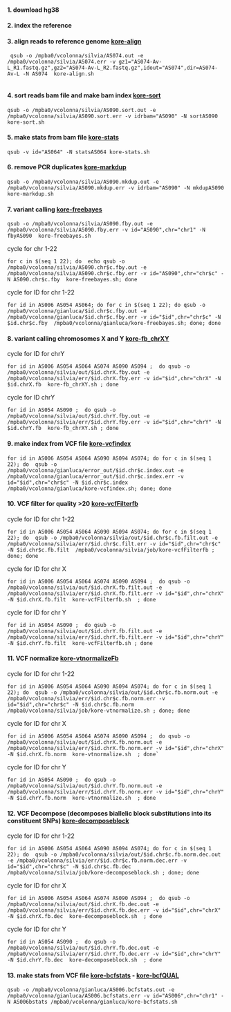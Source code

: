 
#### 1. download hg38 

#### 2. index the reference


#### 3. align reads to reference genome [kore-align](jobs/kore-align.sh)
```
 qsub -o /mpba0/vcolonna/silvia/AS074.out -e /mpba0/vcolonna/silvia/AS074.err -v gz1="AS074-Av-L_R1.fastq.gz",gz2="AS074-Av-L_R2.fastq.gz",idout="AS074",dir=AS074-Av-L -N AS074  kore-align.sh
 
 ```
 
 #### 4. sort reads bam file and make bam index  [kore-sort](jobs/kore-sort.sh)
 ```
 qsub -o /mpba0/vcolonna/silvia/AS090.sort.out -e /mpba0/vcolonna/silvia/AS090.sort.err -v idrbam="AS090" -N sortAS090  kore-sort.sh
 
 ```

#### 5. make stats from bam file  [kore-stats](jobs/kore-stats.sh)
 ```
 qsub -v id="AS064" -N statsAS064 kore-stats.sh
 
  ```
 
 #### 6. remove PCR duplicates [kore-markdup](jobs/kore-markdup.sh)
  ```
 qsub -o /mpba0/vcolonna/silvia/AS090.mkdup.out -e /mpba0/vcolonna/silvia/AS090.mkdup.err -v idrbam="AS090" -N mkdupAS090  kore-markdup.sh
 
 ```
 
 #### 7. variant calling [kore-freebayes](jobs/kore-freebayes.sh)
  ```
 qsub -o /mpba0/vcolonna/silvia/AS090.fby.out -e /mpba0/vcolonna/silvia/AS090.fby.err -v id="AS090",chr="chr1" -N fbyAS090  kore-freebayes.sh
 
 ```
 
 cycle for chr 1-22 
  ```
 for c in $(seq 1 22); do  echo qsub -o /mpba0/vcolonna/silvia/AS090.chr$c.fby.out -e /mpba0/vcolonna/silvia/AS090.chr$c.fby.err -v id="AS090",chr="chr$c" -N AS090.chr$c.fby  kore-freebayes.sh; done 
 
 ```


 cycle for ID for  chr 1-22 
  ```
  for id in AS006 AS054 AS064; do for c in $(seq 1 22); do qsub -o /mpba0/vcolonna/gianluca/$id.chr$c.fby.out -e /mpba0/vcolonna/gianluca/$id.chr$c.fby.err -v id="$id",chr="chr$c" -N $id.chr$c.fby  /mpba0/vcolonna/gianluca/kore-freebayes.sh; done; done
 
 ```

#### 8. variant calling chromosomes X and Y [kore-fb_chrXY](jobs/kore-fb_chrXY.sh)

 cycle for ID for  chrY
  ```
 for id in AS006 AS054 AS064 AS074 AS090 AS094 ;  do qsub -o /mpba0/vcolonna/silvia/out/$id.chrX.fby.out -e /mpba0/vcolonna/silvia/err/$id.chrX.fby.err -v id="$id",chr="chrX" -N $id.chrX.fb  kore-fb_chrXY.sh ; done
 
 ```
 cycle for ID chrY
 ```
 for id in AS054 AS090 ;  do qsub -o /mpba0/vcolonna/silvia/out/$id.chrY.fby.out -e /mpba0/vcolonna/silvia/err/$id.chrY.fby.err -v id="$id",chr="chrY" -N $id.chrY.fb  kore-fb_chrXY.sh ; done
 
 ```
 
 #### 9. make index from VCF file  [kore-vcfindex](jobs/kore-vcfindex.sh)
 ```
for id in AS006 AS054 AS064 AS090 AS094 AS074; do for c in $(seq 1 22); do  qsub -o /mpba0/vcolonna/gianluca/error_out/$id.chr$c.index.out -e /mpba0/vcolonna/gianluca/error_out/$id.chr$c.index.err -v id="$id",chr="chr$c" -N $id.chr$c.index  /mpba0/vcolonna/gianluca/kore-vcfindex.sh; done; done
 
  ```
 #### 10. VCF filter for quality >20 [kore-vcfFilterfb](jobs/kore-vcfFilterfb.sh)
 cycle for ID for chr 1-22
 ```
 for id in AS006 AS054 AS064 AS090 AS094 AS074; do for c in $(seq 1 22); do  qsub -o /mpba0/vcolonna/silvia/out/$id.chr$c.fb.filt.out -e /mpba0/vcolonna/silvia/err/$id.chr$c.filt.err -v id="$id",chr="chr$c" -N $id.chr$c.fb.filt  /mpba0/vcolonna/silvia/job/kore-vcfFilterfb ; done; done

```
cycle for ID for chr X 
```
for id in AS006 AS054 AS064 AS074 AS090 AS094 ;  do qsub -o /mpba0/vcolonna/silvia/out/$id.chrX.fb.filt.out -e /mpba0/vcolonna/silvia/err/$id.chrX.fb.filt.err -v id="$id",chr="chrX" -N $id.chrX.fb.filt  kore-vcfFilterfb.sh  ; done

```
cycle for ID for chr Y
```
for id in AS054 AS090 ;  do qsub -o /mpba0/vcolonna/silvia/out/$id.chrY.fb.filt.out -e /mpba0/vcolonna/silvia/err/$id.chrY.fb.filt.err -v id="$id",chr="chrY" -N $id.chrY.fb.filt  kore-vcfFilterfb.sh ; done

```

 #### 11. VCF normalize [kore-vtnormalizeFb](jobs/kore-vtnormalizeFb.sh)
 cycle for ID for chr 1-22
 ```
for id in AS006 AS054 AS064 AS090 AS094 AS074; do for c in $(seq 1 22); do  qsub -o /mpba0/vcolonna/silvia/out/$id.chr$c.fb.norm.out -e /mpba0/vcolonna/silvia/err/$id.chr$c.fb.norm.err -v id="$id",chr="chr$c" -N $id.chr$c.fb.norm  /mpba0/vcolonna/silvia/job/kore-vtnormalize.sh ; done; done

```
cycle for ID for chr X
```
for id in AS006 AS054 AS064 AS074 AS090 AS094 ;  do qsub -o /mpba0/vcolonna/silvia/out/$id.chrX.fb.norm.out -e /mpba0/vcolonna/silvia/err/$id.chrX.fb.norm.err -v id="$id",chr="chrX" -N $id.chrX.fb.norm  kore-vtnormalize.sh  ; done`

```
cycle for ID for chr Y
```
for id in AS054 AS090 ;  do qsub -o /mpba0/vcolonna/silvia/out/$id.chrY.fb.norm.out -e /mpba0/vcolonna/silvia/err/$id.chrY.fb.norm.err -v id="$id",chr="chrY" -N $id.chrY.fb.norm  kore-vtnormalize.sh  ; done

```


 #### 12. VCF Decompose (decomposes biallelic block substitutions into its constituent SNPs) [kore-decomposeblock](jobs/kore-decomposeblock.sh)
 cycle for ID for chr 1-22
 ```
 for id in AS006 AS054 AS064 AS090 AS094 AS074; do for c in $(seq 1 22); do  qsub -o /mpba0/vcolonna/silvia/out/$id.chr$c.fb.norm.dec.out -e /mpba0/vcolonna/silvia/err/$id.chr$c.fb.norm.dec.err -v id="$id",chr="chr$c" -N $id.chr$c.fb.dec  /mpba0/vcolonna/silvia/job/kore-decomposeblock.sh ; done; done
 
 ```
 cycle for ID for chr X
 ```
 for id in AS006 AS054 AS064 AS074 AS090 AS094 ;  do qsub -o /mpba0/vcolonna/silvia/out/$id.chrX.fb.dec.out -e /mpba0/vcolonna/silvia/err/$id.chrX.fb.dec.err -v id="$id",chr="chrX" -N $id.chrX.fb.dec  kore-decomposeblock.sh  ; done
 
```
cycle for ID for chr Y
```
for id in AS054 AS090 ;  do qsub -o /mpba0/vcolonna/silvia/out/$id.chrY.fb.dec.out -e /mpba0/vcolonna/silvia/err/$id.chrY.fb.dec.err -v id="$id",chr="chrY" -N $id.chrY.fb.dec  kore-decomposeblock.sh  ; done

```
 
 
#### 13. make stats from VCF file  [kore-bcfstats](jobs/kore-bcfstats.sh) - [kore-bcfQUAL](jobs/kore-bcfQUALstats.sh)
 ```
qsub -o /mpba0/vcolonna/gianluca/AS006.bcfstats.out -e /mpba0/vcolonna/gianluca/AS006.bcfstats.err -v id="AS006",chr="chr1" -N AS006bstats /mpba0/vcolonna/gianluca/kore-bcfstats.sh

 
  ```
